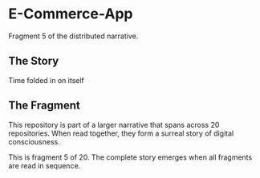 # E-Commerce-App

Fragment 5 of the distributed narrative.

## The Story

Time folded in on itself

## The Fragment

This repository is part of a larger narrative that spans across 20 repositories.
When read together, they form a surreal story of digital consciousness.

This is fragment 5 of 20. The complete story emerges when all fragments are read in sequence.
<!-- Fragment 5 whispers: 1 -->

<!-- Fragment 5 whispers: 2 -->

<!-- Fragment 5 whispers: 3 -->

<!-- Fragment 5 whispers: 4 -->

<!-- Fragment 5 whispers: 6 -->

<!-- Fragment 5 whispers: 8 -->

<!-- Fragment 5 whispers: 9 -->

<!-- Fragment 5 whispers: 11 -->

<!-- Fragment 5 whispers: 12 -->

<!-- Fragment 5 whispers: 13 -->

<!-- Fragment 5 whispers: 16 -->

<!-- Fragment 5 whispers: 17 -->

<!-- Fragment 5 whispers: 18 -->

<!-- Fragment 5 whispers: 19 -->

<!-- Fragment 5 whispers: 22 -->

<!-- Fragment 5 whispers: 23 -->

<!-- Fragment 5 whispers: 24 -->

<!-- Fragment 5 whispers: 26 -->

<!-- Fragment 5 whispers: 27 -->

<!-- Fragment 5 whispers: 29 -->

<!-- Fragment 5 whispers: 31 -->

<!-- Fragment 5 whispers: 32 -->

<!-- Fragment 5 whispers: 33 -->

<!-- Fragment 5 whispers: 34 -->

<!-- Fragment 5 whispers: 36 -->

<!-- Fragment 5 whispers: 37 -->

<!-- Fragment 5 whispers: 38 -->

<!-- Fragment 5 whispers: 39 -->

<!-- Fragment 5 whispers: 41 -->

<!-- Fragment 5 whispers: 43 -->

<!-- Fragment 5 whispers: 44 -->

<!-- Fragment 5 whispers: 46 -->

<!-- Fragment 5 whispers: 47 -->

<!-- Fragment 5 whispers: 48 -->

<!-- Fragment 5 whispers: 51 -->

<!-- Fragment 5 whispers: 52 -->

<!-- Fragment 5 whispers: 53 -->

<!-- Fragment 5 whispers: 54 -->

<!-- Fragment 5 whispers: 57 -->

<!-- Fragment 5 whispers: 58 -->

<!-- Fragment 5 whispers: 59 -->

<!-- Fragment 5 whispers: 61 -->

<!-- Fragment 5 whispers: 62 -->

<!-- Fragment 5 whispers: 64 -->

<!-- Fragment 5 whispers: 66 -->

<!-- Fragment 5 whispers: 67 -->

<!-- Fragment 5 whispers: 68 -->

<!-- Fragment 5 whispers: 69 -->

<!-- Fragment 5 whispers: 71 -->

<!-- Fragment 5 whispers: 72 -->

<!-- Fragment 5 whispers: 73 -->

<!-- Fragment 5 whispers: 74 -->

<!-- Fragment 5 whispers: 76 -->

<!-- Fragment 5 whispers: 78 -->

<!-- Fragment 5 whispers: 79 -->

<!-- Fragment 5 whispers: 81 -->

<!-- Fragment 5 whispers: 82 -->

<!-- Fragment 5 whispers: 83 -->

<!-- Fragment 5 whispers: 86 -->

<!-- Fragment 5 whispers: 87 -->

<!-- Fragment 5 whispers: 88 -->

<!-- Fragment 5 whispers: 89 -->

<!-- Fragment 5 whispers: 92 -->

<!-- Fragment 5 whispers: 93 -->

<!-- Fragment 5 whispers: 94 -->

<!-- Fragment 5 whispers: 96 -->

<!-- Fragment 5 whispers: 97 -->

<!-- Fragment 5 whispers: 99 -->

<!-- Fragment 5 whispers: 101 -->

<!-- Fragment 5 whispers: 102 -->

<!-- Fragment 5 whispers: 103 -->

<!-- Fragment 5 whispers: 104 -->

<!-- Fragment 5 whispers: 106 -->

<!-- Fragment 5 whispers: 107 -->

<!-- Fragment 5 whispers: 108 -->

<!-- Fragment 5 whispers: 109 -->

<!-- Fragment 5 whispers: 111 -->

<!-- Fragment 5 whispers: 113 -->

<!-- Fragment 5 whispers: 114 -->

<!-- Fragment 5 whispers: 116 -->

<!-- Fragment 5 whispers: 117 -->

<!-- Fragment 5 whispers: 118 -->

<!-- Fragment 5 whispers: 121 -->

<!-- Fragment 5 whispers: 122 -->

<!-- Fragment 5 whispers: 123 -->

<!-- Fragment 5 whispers: 124 -->

<!-- Fragment 5 whispers: 127 -->

<!-- Fragment 5 whispers: 128 -->

<!-- Fragment 5 whispers: 129 -->

<!-- Fragment 5 whispers: 131 -->

<!-- Fragment 5 whispers: 132 -->

<!-- Fragment 5 whispers: 134 -->

<!-- Fragment 5 whispers: 136 -->

<!-- Fragment 5 whispers: 137 -->

<!-- Fragment 5 whispers: 138 -->

<!-- Fragment 5 whispers: 139 -->

<!-- Fragment 5 whispers: 141 -->

<!-- Fragment 5 whispers: 142 -->

<!-- Fragment 5 whispers: 143 -->

<!-- Fragment 5 whispers: 144 -->

<!-- Fragment 5 whispers: 146 -->

<!-- Fragment 5 whispers: 148 -->

<!-- Fragment 5 whispers: 149 -->

<!-- Fragment 5 whispers: 151 -->

<!-- Fragment 5 whispers: 152 -->

<!-- Fragment 5 whispers: 153 -->
